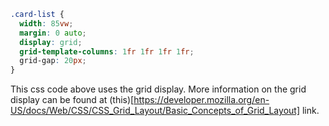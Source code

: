 


```css
.card-list {
  width: 85vw;
  margin: 0 auto;
  display: grid;
  grid-template-columns: 1fr 1fr 1fr 1fr;
  grid-gap: 20px;
}
```

This css code above uses the grid display. More information on the grid display can be found at (this)[https://developer.mozilla.org/en-US/docs/Web/CSS/CSS_Grid_Layout/Basic_Concepts_of_Grid_Layout] link.
